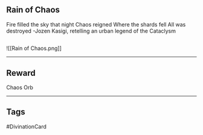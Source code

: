 ## Rain of Chaos
Fire filled the sky that night 
Chaos reigned 
Where the shards fell 
All was destroyed 
-Jozen Kasigi, retelling an urban legend of the Cataclysm
## 
![[Rain of Chaos.png]]

---
## Reward
Chaos Orb

---
## Tags
#DivinationCard